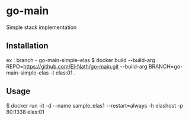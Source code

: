 
# go-main

Simple stack implementation


## Installation
  ex : branch - go-main-simple-elas
    $ docker build --build-arg REPO=https://github.com/El-Nath/go-main.git --build-arg BRANCH=go-main-simple-elas -t elas:01 .

## Usage

  $ docker run -it -d --name sample_elas1 --restart=always -h elashost -p 80:1338 elas:01 
